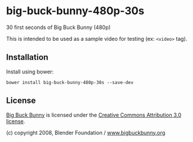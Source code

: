 big-buck-bunny-480p-30s
=======================

30 first seconds of Big Buck Bunny (480p)

This is intended to be used as a sample video for testing (ex: `<video>` tag).

Installation
------------

Install using bower:

    bower install big-buck-bunny-480p-30s --save-dev


License
-------

[Big Buck Bunny](https://peach.blender.org/) is licensed under the
[Creative Commons Attribution 3.0 license](http://creativecommons.org/licenses/by/3.0/).

(c) copyright 2008, Blender Foundation / www.bigbuckbunny.org

